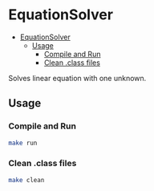 # EquationSolver

- [EquationSolver](#equationsolver)
  - [Usage](#usage)
    - [Compile and Run](#compile-and-run)
    - [Clean .class files](#clean-class-files)

Solves linear equation with one unknown.

## Usage

### Compile and Run

```bash
make run
```

### Clean .class files

```bash
make clean
```
